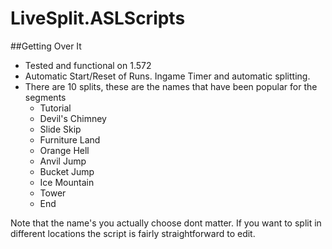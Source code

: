 # LiveSplit.ASLScripts

##Getting Over It
- Tested and functional on 1.572
- Automatic Start/Reset of Runs. Ingame Timer and automatic splitting.
- There are 10 splits, these are the names that have been popular for the segments
  - Tutorial
  - Devil's Chimney
  - Slide Skip
  - Furniture Land
  - Orange Hell
  - Anvil Jump
  - Bucket Jump
  - Ice Mountain
  - Tower
  - End

Note that the name's you actually choose dont matter.
If you want to split in different locations the script is fairly straightforward to edit.
  
